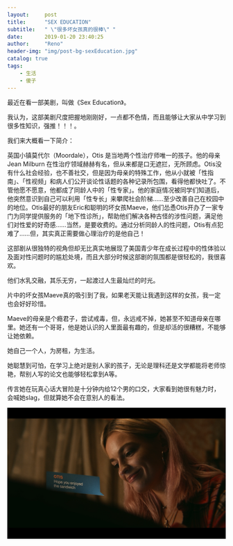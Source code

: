 ```yaml
---
layout:     post
title:      "SEX EDUCATION"
subtitle:   " \"很多坏女孩真的很棒\" "
date:       2019-01-20 23:40:25
author:     "Reno"
header-img: "img/post-bg-sexEducation.jpg"
catalog: true
tags:
    - 生活
    - 傻子
---
```


最近在看一部美剧，叫做《Sex Education》。

我认为，这部美剧尺度把握地刚刚好，一点都不色情，而且能够让大家从中学习到很多性知识，强推！！！。

我们来大概看一下简介：

英国小镇莫代尔（Moordale），Otis 是当地两个性治疗师唯一的孩子。他的母亲 Jean Milburn 在性治疗领域赫赫有名，但从来都是口无遮拦，无所顾虑。Otis没有什么社会经验，也不善社交，但是因为母亲的特殊工作，他从小就被「性指南」、「性视频」和病人们公开谈论性话题的各种记录所包围，看得他都快吐了。不管他愿不愿意，他都成了同龄人中的「性专家」。他的家庭情况被同学们知道后，他突然意识到自己可以利用「性专长」来攀爬社会阶梯……至少改善自己在校园中的地位。Otis最好的朋友Eric和聪明的坏女孩Maeve，他们怂恿Otis开办了一家专门为同学提供服务的「地下性诊所」，帮助他们解决各种古怪的涉性问题，满足他们对性爱的好奇感……当然，是要收费的。通过分析同龄人的性问题，Otis有点犯难了……但，其实真正需要做心理治疗的是他自己！

这部剧从很独特的视角但却无比真实地展现了美国青少年在成长过程中的性体验以及面对性问题时的尴尬处境，而且大部分时候这部剧的氛围都是很轻松的，我很喜欢。

他们水乳交融，其乐无穷，一起渡过人生最灿烂的时光。

片中的坏女孩Maeve真的吸引到了我，如果老天能让我遇到这样的女孩，我一定也会好好珍惜。

Maeve的母亲是个瘾君子，尝试戒毒，但，永远戒不掉，她甚至不知道母亲在哪里。她还有一个哥哥，他是她认识的人里面最有趣的，但是却活的很糟糕，不能够让她依赖。

她自己一个人，为房租，为生活。

她聪慧到可怕，在学习上绝对是别人家的孩子，无论是理科还是文学都能将老师惊艳，帮别人写的论文也能够轻松拿到A等。

传言她在玩真心话大冒险是十分钟内给12个男的口交，大家看到她很有魅力时，会喊她slag，但就算她不会在意别人的看法。

![](https://github.com/LSKLee1/LSKLee1.github.io/blob/master/img/post-pic/post-sexEducation.jpg)





















